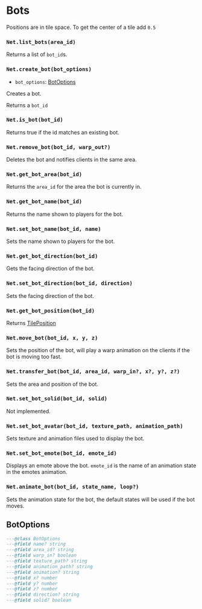 # Bots

Positions are in tile space. To get the center of a tile add `0.5`

### `Net.list_bots(area_id)`

Returns a list of `bot_id`s.

### `Net.create_bot(bot_options)`

- `bot_options`: [BotOptions](#botoptions)

Creates a bot.

Returns a `bot_id`

### `Net.is_bot(bot_id)`

Returns true if the id matches an existing bot.

### `Net.remove_bot(bot_id, warp_out?)`

Deletes the bot and notifies clients in the same area.

### `Net.get_bot_area(bot_id)`

Returns the `area_id` for the area the bot is currently in.

### `Net.get_bot_name(bot_id)`

Returns the name shown to players for the bot.

### `Net.set_bot_name(bot_id, name)`

Sets the name shown to players for the bot.

### `Net.get_bot_direction(bot_id)`

Gets the facing direction of the bot.

### `Net.set_bot_direction(bot_id, direction)`

Sets the facing direction of the bot.

### `Net.get_bot_position(bot_id)`

Returns [TilePosition](/server/lua-api/misc#tileposition)

### `Net.move_bot(bot_id, x, y, z)`

Sets the position of the bot, will play a warp animation on the clients if the bot is moving too fast.

### `Net.transfer_bot(bot_id, area_id, warp_in?, x?, y?, z?)`

Sets the area and position of the bot.

### `Net.set_bot_solid(bot_id, solid)`

Not implemented.

### `Net.set_bot_avatar(bot_id, texture_path, animation_path)`

Sets texture and animation files used to display the bot.

### `Net.set_bot_emote(bot_id, emote_id)`

Displays an emote above the bot. `emote_id` is the name of an animation state in the emotes animation.

### `Net.animate_bot(bot_id, state_name, loop?)`

Sets the animation state for the bot, the default states will be used if the bot moves.

## BotOptions

```lua
---@class BotOptions
---@field name? string
---@field area_id? string
---@field warp_in? boolean
---@field texture_path? string
---@field animation_path? string
---@field animation? string
---@field x? number
---@field y? number
---@field z? number
---@field direction? string
---@field solid? boolean
```
